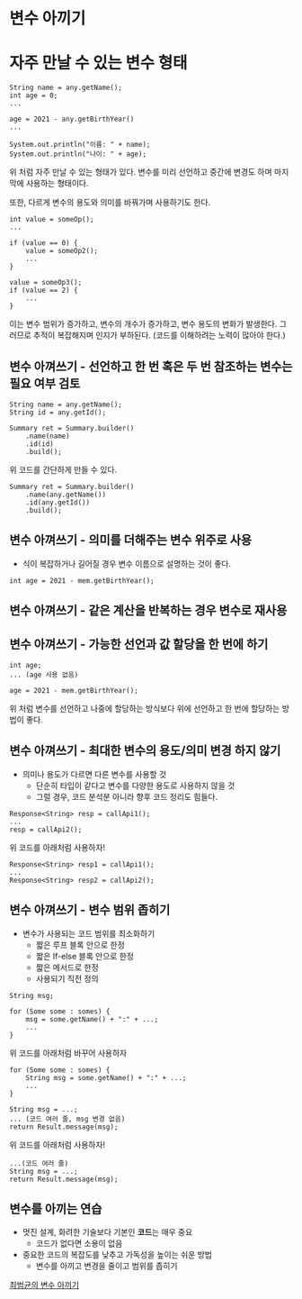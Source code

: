 # 변수 아끼기

# 자주 만날 수 있는 변수 형태
```
String name = any.getName();
int age = 0;
...

age = 2021 - any.getBirthYear()
...

System.out.println("이름: " + name);
System.out.println("나이: " + age);
```

위 처럼 자주 만날 수 있는 형태가 있다. 변수를 미리 선언하고 중간에 변경도 하며 마지막에 사용하는 형태이다.   

또한, 다르게 변수의 용도와 의미를 바꿔가며 사용하기도 한다.

```
int value = someOp();
...

if (value == 0) {
    value = someOp2();
    ...
}

value = someOp3();
if (value == 2) {
    ...
}
```

이는 변수 범위가 증가하고, 변수의 개수가 증가하고, 변수 용도의 변화가 발생한다. 그러므로 추적이 복잡해지며 인지가 부하된다. (코드를 이해하려는 노력이 많아야 한다.)   

## 변수 아껴쓰기 - 선언하고 한 번 혹은 두 번 참조하는 변수는 필요 여부 검토

```
String name = any.getName();
String id = any.getId();

Summary ret = Summary.builder()
    .name(name)
    .id(id)
    .build();
```

위 코드를 간단하게 만들 수 있다.

```
Summary ret = Summary.builder()
    .name(any.getName())
    .id(any.getId())
    .build();
```

## 변수 아껴쓰기 - 의미를 더해주는 변수 위주로 사용
* 식이 복잡하거나 길어질 경우 변수 이름으로 설명하는 것이 좋다.
```
int age = 2021 - mem.getBirthYear();
```

## 변수 아껴쓰기 - 같은 계산을 반복하는 경우 변수로 재사용

## 변수 아껴쓰기 - 가능한 선언과 값 할당을 한 번에 하기
```
int age;
... (age 사용 없음)

age = 2021 - mem.getBirthYear();
```

위 처럼 변수를 선언하고 나중에 할당하는 방식보다 위에 선언하고 한 번에 할당하는 방법이 좋다.   

## 변수 아껴쓰기 - 최대한 변수의 용도/의미 변경 하지 않기
* 의미나 용도가 다르면 다른 변수를 사용할 것
    * 단순히 타입이 같다고 변수를 다양한 용도로 사용하지 않을 것
    * 그럴 경우, 코드 분석분 아니라 향후 코드 정리도 힘들다.

```
Response<String> resp = callApi1();
...
resp = callApi2();
```
위 코드를 아래처럼 사용하자!
```
Response<String> resp1 = callApi1();
...
Response<String> resp2 = callApi2();
```

## 변수 아껴쓰기 - 변수 범위 좁히기
* 변수가 사용되는 코드 범위를 최소화하기
    * 짧은 루프 블록 안으로 한정
    * 짧은 If-else 블록 안으로 한정
    * 짧은 메서드로 한정
    * 사용되기 직전 정의

```
String msg;

for (Some some : somes) {
    msg = some.getName() + ":" + ...;
    ...
}
```
위 코드를 아래처럼 바꾸어 사용하자
```
for (Some some : somes) {
    String msg = some.getName() + ":" + ...;
    ...
}
```

```
String msg = ...;
... (코드 여러 줄, msg 변경 없음)
return Result.message(msg);
```
위 코드를 아래처럼 사용하자!
```
...(코드 여러 줄)
String msg = ...;
return Result.message(msg);
```

## 변수를 아끼는 연습
* 멋진 설계, 화려한 기술보다 기본인 <b>코드</b>는 매우 중요
    * 코드가 없다면 소용이 없음
* 중요한 코드의 복잡도를 낮추고 가독성을 높이는 쉬운 방법
    * 변수를 아끼고 변경을 줄이고 범위를 좁히기

[최범균의 변수 아끼기](https://www.youtube.com/watch?v=kRdML08R2Yo)